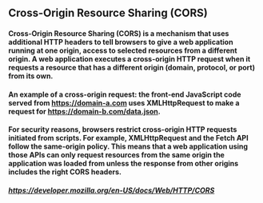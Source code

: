 ## Cross-Origin Resource Sharing (CORS)

#### Cross-Origin Resource Sharing (CORS) is a mechanism that uses additional HTTP headers to tell browsers to give a web application running at one origin, access to selected resources from a different origin. A web application executes a cross-origin HTTP request when it requests a resource that has a different origin (domain, protocol, or port) from its own.

#### An example of a cross-origin request: the front-end JavaScript code served from https://domain-a.com uses XMLHttpRequest to make a request for https://domain-b.com/data.json.

#### For security reasons, browsers restrict cross-origin HTTP requests initiated from scripts. For example, XMLHttpRequest and the Fetch API follow the same-origin policy. This means that a web application using those APIs can only request resources from the same origin the application was loaded from unless the response from other origins includes the right CORS headers.

##### https://developer.mozilla.org/en-US/docs/Web/HTTP/CORS
